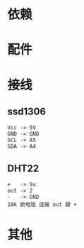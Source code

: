 # 依赖


# 配件

# 接线

## ssd1306
```
Vcc -> 5V
GND -> GND
SCL -> A5
SDA -> A4
```
## DHT22
```
+   -> 5v
out -> 2
-   -> GND
10k 欧电阻 连接 out 跟 +
```
# 其他
